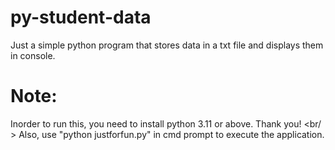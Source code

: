 # py-student-data
Just a simple python program that stores data in a txt file and displays them in console.

# Note:
Inorder to run this, you need to install python 3.11 or above. Thank you!
<br/ > Also, use "python justforfun.py" in cmd prompt to execute the application.
